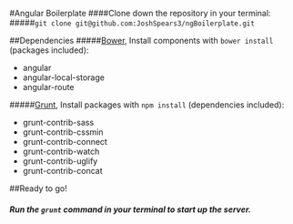 #Angular Boilerplate
####Clone down the repository in your terminal:
#####`git clone git@github.com:JoshSpears3/ngBoilerplate.git`

##Dependencies
#####[Bower](http://bower.io/), Install components with `bower install` (packages included):
 - angular
 - angular-local-storage
 - angular-route


#####[Grunt](http://gruntjs.com/), Install packages with `npm install` (dependencies included):
- grunt-contrib-sass
- grunt-contrib-cssmin
- grunt-contrib-connect
- grunt-contrib-watch
- grunt-contrib-uglify
- grunt-contrib-concat

##Ready to go!
##### Run the `grunt` command in your terminal to start up the server.
